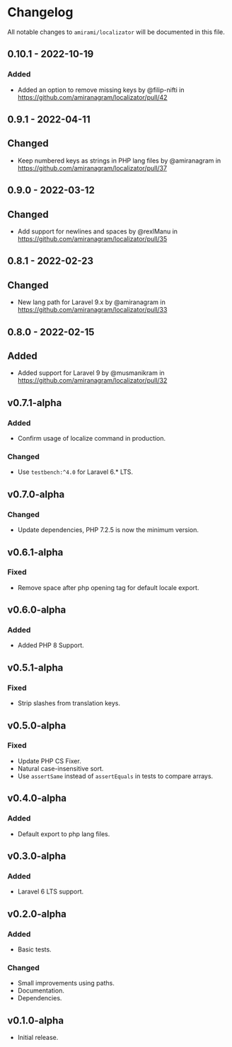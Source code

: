 # Changelog

All notable changes to `amirami/localizator` will be documented in this file.

## 0.10.1 - 2022-10-19

### Added

- Added an option to remove missing keys by @filip-nifti in https://github.com/amiranagram/localizator/pull/42

## 0.9.1 - 2022-04-11

## Changed

- Keep numbered keys as strings in PHP lang files by @amiranagram in https://github.com/amiranagram/localizator/pull/37

## 0.9.0 - 2022-03-12

## Changed

- Add support for newlines and spaces by @rexlManu in https://github.com/amiranagram/localizator/pull/35

## 0.8.1 - 2022-02-23

## Changed

- New lang path for Laravel 9.x by @amiranagram in https://github.com/amiranagram/localizator/pull/33

## 0.8.0 - 2022-02-15

## Added

- Added support for Laravel 9 by @musmanikram in https://github.com/amiranagram/localizator/pull/32

## v0.7.1-alpha

### Added

- Confirm usage of localize command in production.

### Changed

- Use `testbench:^4.0` for Laravel 6.* LTS.

## v0.7.0-alpha

### Changed

- Update dependencies, PHP 7.2.5 is now the minimum version.

## v0.6.1-alpha

### Fixed

- Remove space after php opening tag for default locale export.

## v0.6.0-alpha

### Added

- Added PHP 8 Support.

## v0.5.1-alpha

### Fixed

- Strip slashes from translation keys.

## v0.5.0-alpha

### Fixed

- Update PHP CS Fixer.
- Natural case-insensitive sort.
- Use `assertSame` instead of `assertEquals` in tests to compare arrays.

## v0.4.0-alpha

### Added

- Default export to php lang files.

## v0.3.0-alpha

### Added

- Laravel 6 LTS support.

## v0.2.0-alpha

### Added

- Basic tests.

### Changed

- Small improvements using paths.
- Documentation.
- Dependencies.

## v0.1.0-alpha

- Initial release.
